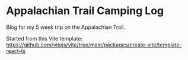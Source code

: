# Appalachian Trail Camping Log
Blog for my 5 week trip on the Appalachian Trail.

Started from this Vite template: https://github.com/vitejs/vite/tree/main/packages/create-vite/template-react-ts
